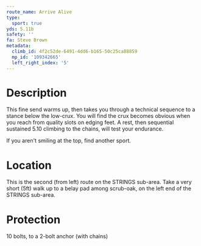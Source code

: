 ```yaml
---
route_name: Arrive Alive
type:
  sport: true
yds: 5.11b
safety: ''
fa: Steve Brown
metadata:
  climb_id: 4f2c52de-6491-4dd6-b165-50c25ca88859
  mp_id: '109342665'
  left_right_index: '5'
---
```

# Description
This fine send warms up, then takes you through a technical sequence to a stance below the low-crux.  You will find the crux becomes obvious when you reach from quality slots on edging feet.  A rest, then sequential sustained 5.10 climbing to the chains, will test your endurance.

If you aren't smiling at the top, find another sport.

# Location
This is the second (from left) route on the STRINGS sub-area.  Take a very short (5ft) walk up to a belay pad among scrub-oak, on the left end of the STRINGS sub-area.

# Protection
10 bolts, to a 2-bolt anchor (with chains)
